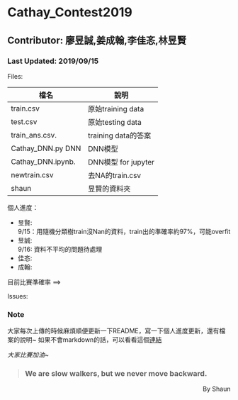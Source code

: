 # Cathay_Contest2019  
## Contributor: 廖昱誠,姜成翰,李佳忞,林昱賢  
### Last Updated: 2019/09/15  
Files:  

檔名 					| 說明
------------------	| ------------------
train.csv      		| 原始training data
test.csv       		| 原始testing data
train_ans.csv. 		| training data的答案
Cathay_DNN.py DNN   | DNN模型
Cathay_DNN.ipynb.   | DNN模型 for jupyter
newtrain.csv			| 去NA的train.csv
shaun					| 昱賢的資料夾

個人進度：  

*  昱賢:  
  9/15：用隨機分類樹train沒Nan的資料，train出的準確率約97%，可能overfit
*  昱誠:  
  9/16: 資料不平均的問題待處理
*  佳忞:  
*  成翰:  

目前比賽準確率 ==> 

Issues:  


### Note
大家每次上傳的時候麻煩順便更新一下README，寫一下個人進度更新，還有檔案的說明~
如果不會markdown的話，可以看看這個[連結](https://guides.github.com/features/mastering-markdown/)

*大家比賽加油~*  
> ### We are slow walkers, but we never move backward.

<div style="text-align: right">By Shaun</div>



